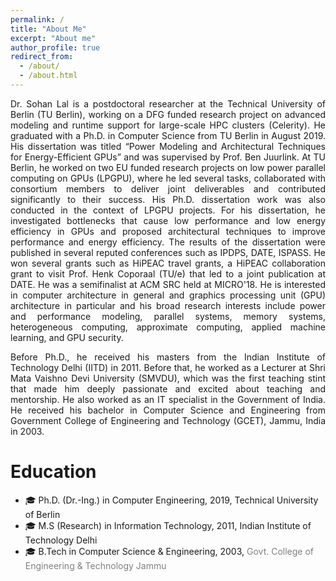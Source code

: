 ```yaml
---
permalink: /
title: "About Me"
excerpt: "About me"
author_profile: true
redirect_from: 
  - /about/
  - /about.html
---
```

<p align="justify">
Dr. Sohan Lal is a postdoctoral researcher at the <a href="https://www.tu.berlin/en/" style="text-decoration:none">Technical University of Berlin</a> (TU Berlin), working on a DFG funded research project on advanced modeling and runtime support for large-scale HPC clusters <a href="https://celerity.github.io/" style="text-decoration:none">(Celerity)</a>. He graduated with a Ph.D. in Computer Science from TU Berlin in August 2019. His dissertation was titled “Power Modeling and Architectural Techniques for Energy-Efficient GPUs” and was supervised by Prof. Ben Juurlink. At TU Berlin, he worked on two EU funded research projects on <a href="http://lpgpu.org/wp/" style="text-decoration:none">low power parallel computing on GPUs</a> (LPGPU), where he led several tasks, collaborated with consortium members to deliver joint deliverables and contributed significantly to their success. His Ph.D. dissertation work was also conducted in the context of LPGPU projects. For his dissertation, he investigated bottlenecks that cause low performance and low energy efficiency in GPUs and proposed architectural techniques to improve performance and energy efficiency. The results of the dissertation were published in several reputed conferences such as IPDPS, DATE, ISPASS. He won several grants such as HiPEAC travel grants, a HiPEAC collaboration grant to visit Prof. Henk Coporaal (TU/e) that led to a joint publication at DATE. He was a semifinalist at ACM SRC held at MICRO'18. He is interested in computer architecture in general and graphics processing unit (GPU) architecture in particular and his broad research interests include power and performance modeling, parallel systems, memory systems, heterogeneous computing, approximate computing, applied machine learning, and GPU security.
</p>

<p align="justify">
Before Ph.D., he received his masters from the <a href="https://home.iitd.ac.in/" style="text-decoration:none">Indian Institute of Technology Delhi</a> (IITD) in 2011. Before that, he worked as a Lecturer at <a href="https://www.smvdu.ac.in/" style="text-decoration:none">Shri Mata Vaishno Devi University</a> (SMVDU), which was the first teaching stint that made him deeply passionate and excited about teaching and mentorship. He also worked as an IT specialist in the Government of India. He received his bachelor in Computer Science and Engineering from <a href="http://gcetjammu.org.in/" style="text-decoration:none">Government College of Engineering and Technology</a> (GCET), Jammu, India in 2003.
</p>


Education
========
* &#127891; Ph.D. (Dr.-Ing.) in Computer Engineering, 2019, Technical University of Berlin
* &#127891; M.S (Research) in Information Technology, 2011, Indian Institute of Technology Delhi
* &#127891; B.Tech in Computer Science & Engineering, 2003, <span style="color:grey">Govt. College of Engineering & Technology Jammu</span>

<!---<span style="color:red;font-size:10px;">This is Red</span>
 <span style="color:red;font-size:6px;">This is Red</span>
--->

